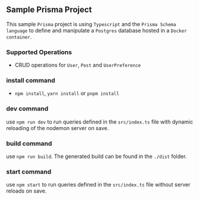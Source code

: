 ## Sample Prisma Project

This sample `Prisma` project is using `Typescript` and the `Prisma Schema language` to define and manipulate a `Postgres` database hosted in a `Docker container`.

### Supported Operations

* CRUD operations for `User`, `Post` and `UserPreference`

### install command

* `npm install`, `yarn install` or `pnpm install`

### dev command

use `npm run dev` to run queries defined in the `src/index.ts` file with dynamic reloading of the nodemon server on save.

### build command

use `npm run build`. The generated build can be found in the `./dist` folder.

### start command

use `npm start` to run queries defined in the `src/index.ts` file without server reloads on save.

